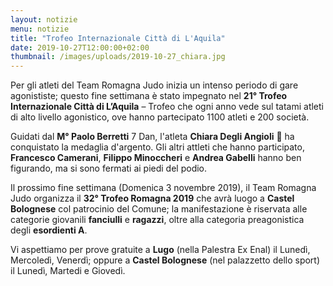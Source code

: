 ```yaml
---
layout: notizie
menu: notizie
title: "Trofeo Internazionale Città di L'Aquila"
date: 2019-10-27T12:00:00+02:00
thumbnail: /images/uploads/2019-10-27_chiara.jpg
---
```


Per gli atleti del Team Romagna Judo inizia un intenso periodo di gare agonististe; questo fine settimana è stato impegnato nel  **21° Trofeo Internazionale Città di L’Aquila** – Trofeo che ogni anno vede sul tatami atleti di alto livello agonistico, ove hanno partecipato 1100 atleti e 200 società.

Guidati dal **M° Paolo Berretti** 7 Dan, l'atleta **Chiara Degli Angioli** 🥈 ha conquistato la medaglia d'argento.
Gli altri attleti che hanno participato, **Francesco Camerani**, **Filippo Minoccheri** e **Andrea Gabelli** hanno ben figurando, ma si sono fermati ai piedi del podio.

Il prossimo fine settimana (Domenica 3 novembre 2019), il Team Romagna Judo organizza il **32° Trofeo Romagna 2019** che avrà luogo a **Castel Bolognese** col patrocinio del Comune; la manifestazione è riservata alle categorie giovanili **fanciulli** e **ragazzi**, oltre alla categoria preagonistica degli **esordienti A**.

Vi aspettiamo per prove gratuite a **Lugo** (nella Palestra Ex Enal) il Lunedì, Mercoledì, Venerdì;
oppure a **Castel Bolognese** (nel palazzetto dello sport) il Lunedì, Martedi e Giovedì.
